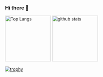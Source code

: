 ### Hi there 👋
<p align="left"> 
  <img alt="Top Langs" height="150px" src="https://github-readme-stats.vercel.app/api/?username=tomoyuki-kumagai-131&layout=compact&show_icons=true&theme=onedark" />
  <img alt="github stats" height="150px" src="https://github-readme-stats.vercel.app/api/?username=tomoyuki-kumagai-131&theme=onedark&show_icons=ture" />
</p>

[![trophy](https://github-profile-trophy.vercel.app/?username=tomoyuki-kumagai-131&theme=onedark&column=7
)](https://github.com/ryo-ma/github-profile-trophy)

